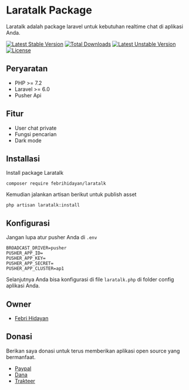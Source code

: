 # Laratalk Package

Laratalk adalah package laravel untuk kebutuhan realtime chat di aplikasi Anda.

[![Latest Stable Version](https://poser.pugx.org/febrihidayan/laratalk/v)](//packagist.org/packages/febrihidayan/laratalk) [![Total Downloads](https://poser.pugx.org/febrihidayan/laratalk/downloads)](//packagist.org/packages/febrihidayan/laratalk) [![Latest Unstable Version](https://poser.pugx.org/febrihidayan/laratalk/v/unstable)](//packagist.org/packages/febrihidayan/laratalk) [![License](https://poser.pugx.org/febrihidayan/laratalk/license)](//packagist.org/packages/febrihidayan/laratalk)

## Peryaratan

- PHP >= 7.2
- Laravel >= 6.0
- Pusher Api

## Fitur

- User chat private
- Fungsi pencarian
- Dark mode

## Installasi

Install package Laratalk
```
composer require febrihidayan/laratalk
```

Kemudian jalankan artisan berikut untuk publish asset
```
php artisan laratalk:install
```

## Konfigurasi

Jangan lupa atur pusher Anda di `.env`
```
BROADCAST_DRIVER=pusher
PUSHER_APP_ID=
PUSHER_APP_KEY=
PUSHER_APP_SECRET=
PUSHER_APP_CLUSTER=ap1
```

Selanjutnya Anda bisa konfigurasi di file `laratalk.php` di folder config aplikasi Anda.

## Owner
- [Febri Hidayan](https://github.com/febrihidayan)

## Donasi
Berikan saya donasi untuk terus memberikan aplikasi open source yang bermanfaat.
- [Paypal](https://paypal.me/febrihidayan)
- [Dana](https://link.dana.id/qr/2d6by546)
- [Trakteer](https://trakteer.id/febrihidayan)
